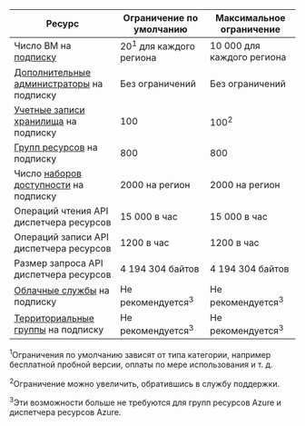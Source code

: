 Ресурс|Ограничение по умолчанию|Максимальное ограничение
---|---|---
Число ВМ на [подписку](billing-buy-sign-up-azure-subscription.md)|20<sup>1</sup> для каждого региона|10 000 для каждого региона
[Дополнительные администраторы](billing-add-change-azure-subscription-administrator.md) на подписку|Без ограничений|Без ограничений
[Учетные записи хранилища](storage-create-storage-account.md) на подписку|100|100<sup>2</sup>
[Групп ресурсов](resource-group-overview.md) на подписку|800|800
Число [наборов доступности](../virtual-machines/virtual-machines-manage-availability.md#configure-multiple-virtual-machines-in-an-availability-set-for-redundancy) на подписку|2000 на регион|2000 на регион
Операций чтения API диспетчера ресурсов|15 000 в час|15 000 в час
Операций записи API диспетчера ресурсов|1200 в час|1200 в час
Размер запроса API диспетчера ресурсов|4 194 304 байтов|4 194 304 байтов
[Облачные службы](cloud-services-what-is.md) на подписку|Не рекомендуется<sup>3</sup>|Не рекомендуется<sup>3</sup>
[Территориальные группы](../virtual-network/virtual-networks-migrate-to-regional-vnet.md) на подписку|Не рекомендуется<sup>3</sup>|Не рекомендуется<sup>3</sup>

<sup>1</sup>Ограничения по умолчанию зависят от типа категории, например бесплатной пробной версии, оплаты по мере использования и т. д.

<sup>2</sup>Ограничение можно увеличить, обратившись в службу поддержки.

<sup>3</sup>Эти возможности больше не требуются для групп ресурсов Azure и диспетчера ресурсов Azure.

<!---HONumber=Nov15_HO3-->